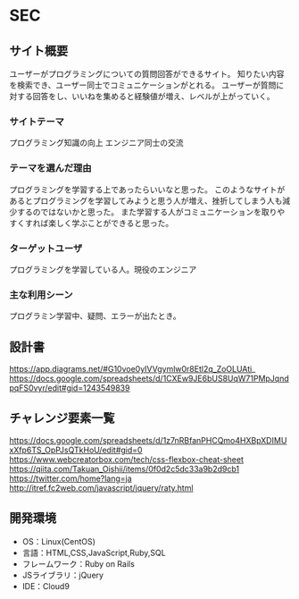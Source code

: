 # SEC

## サイト概要
ユーザーがプログラミングについての質問回答ができるサイト。
知りたい内容を検索でき、ユーザー同士でコミュニケーションがとれる。
ユーザーが質問に対する回答をし、いいねを集めると経験値が増え、レベルが上がっていく。

### サイトテーマ
プログラミング知識の向上
エンジニア同士の交流

### テーマを選んだ理由
プログラミングを学習する上であったらいいなと思った。
このようなサイトがあるとプログラミングを学習してみようと思う人が増え、挫折してしまう人も減少するのではないかと思った。
また学習する人がコミュニケーションを取りやすくすれば楽しく学ぶことができると思った。

### ターゲットユーザ
プログラミングを学習している人。現役のエンジニア

### 主な利用シーン
プログラミン学習中、疑問、エラーが出たとき。

## 設計書
https://app.diagrams.net/#G10voe0yIVVgymlw0r8Etl2q_ZoOLUAti_
https://docs.google.com/spreadsheets/d/1CXEw9JE6bUS8UqW71PMpJqndpqFS0vyr/edit#gid=1243549839

## チャレンジ要素一覧
https://docs.google.com/spreadsheets/d/1z7nRBfanPHCQmo4HXBpXDIMUxXfp6TS_OpPJsQTkHoU/edit#gid=0
https://www.webcreatorbox.com/tech/css-flexbox-cheat-sheet
https://qiita.com/Takuan_Oishii/items/0f0d2c5dc33a9b2d9cb1
https://twitter.com/home?lang=ja
http://itref.fc2web.com/javascript/jquery/raty.html

## 開発環境
- OS：Linux(CentOS)
- 言語：HTML,CSS,JavaScript,Ruby,SQL
- フレームワーク：Ruby on Rails
- JSライブラリ：jQuery
- IDE：Cloud9

